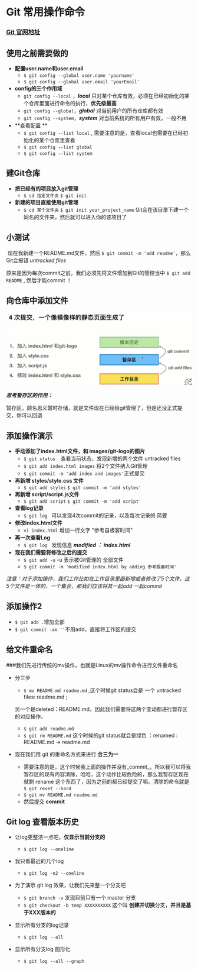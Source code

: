 # Git 常用操作命令

### [Git 官网地址](https://git-scm.com/book/zh/v1/%E8%B5%B7%E6%AD%A5-Git-%E7%AE%80%E5%8F%B2)

## 使用之前需要做的

- **配置user.name和user.email**
  - `$ git config --global user.name 'yourname'`
  - `$ git config --global user.email 'yourEmail'`
- **config的三个作用域**
  - `git config --local` ，***local*** 只对某个仓库有效，必须在已经初始化的某个仓库里面进行命令的执行，**优先级最高**
  - `git config --global`，***global*** 对当前用户的所有仓库都有效
  - `git config --system`，***system*** 对当前系统的所有用户有效，一般不用
- **查看配置 **
  + `$ git config --list local` , 需要注意的是，查看local也需要在已经初始化的某个仓库里查看
  + `$ git config --list global`
  + `$ git config --list system`



## 建Git仓库

- **把已经有的项目放入git管理**
  - `$ cd 指定文件夹` 		`$ git init`
- **新建的项目直接使用git管理**
  - `$ cd 某个文件夹`		`$ git init your_project_name` Git会在该目录下建一个同名的文件夹，然后就可以进入你的该项目了 

## 小测试

​	现在我新建一个README.md文件，然后    `$ git commit -m 'add readme'`，那么 Git会报错 _untracked files_

原来是因为每次commit之前，我们必须先将文件增加到Git的管控当中 `$ git add README` , 然后才能commit ！



## 向仓库中添加文件



![4次提交流程](assets/1_1.png)

***思考暂存区的作用：***

​	暂存区，顾名思义暂时存储，就是文件现在已经给git管理了，但是还没正式提交，你可以回退

## 添加操作演示

- **手动添加了index.html文件，和 images/git-logo的图片**
  - `$ git status  `查看当前状态，发现新增的两个文件 untracked files
  - `$ git add index.html images` 将2个文件纳入Git管理
  - `$ git commit -m 'add index and images'`正式提交
- **再新增 styles/style.css 文件**
  - `$ git add styles` 	`$ git commit -m 'add styles'`
- **再新增 script/script.js文件**
  - `$ git add script` 	`$ git commit -m 'add script'`
- **查看log记录**
  + `$ git log ` 				可以发现4次commit的记录，以及每次记录的 简要
- **修改index.html文件**
  - `vi index.html`			增加一行文字 "参考自极客时间"
- **再一次查看Log**
  - `$ git log `				发现信息 	***modified ：	index.html***
- **现在我们需要将修改之后的提交**
  - `$ git add -u`			-u 表示被Git管理的 全部文件
  - `$ git commit -m 'modified index.html by adding 参考极客时间'`

_注意：对于添加操作，我们工作比如在工作目录里面新增或者修改了5个文件，这5个文件是一体的，一个集合，那我们应该将其一起add 一起commit_



## 添加操作2

- `$ git add .`增加全部
- `$ git commit -am ''`不用add，直接将工作区的提交



## 给文件重命名

###我们先进行传统的mv操作，也就是Linux的mv操作命令进行文件重命名

- 分三步

  + `$ mv README.md readme.md` ,这个时候git status会是     一个 untracked files: readme.md ;

  另一个是deleted：README.md，因此我们需要将这两个变动都进行暂存区的对应操作。

  + `$ git add readme.md`
  + `$ git rm README.md`  这个时候的git status就会是绿色 ：renamed : README.md  -> readme.md

- 现在我们用 git 的重命名方式来进行 **合三为一**

  * 需要注意的是，这个时候我上面的操作并没有_commit_，所以我可以将我暂存区的现有内容清除，哈哈，这个动作比较危险的，那么我暂存区现在就剩 rename 这个东西了，因为之前的都已经提交了嘛。清除的命令就是`$ git reset --hard`
  * `$ git mv README.md readme.md`
  * 然后提交 **commit**


## Git log 查看版本历史

- 让log更整洁一点吧，**仅显示当前分支的**
  - `$ git log --oneline`
- 我只看最近的几个log
  - `$ git log -n2 --oneline`
- 为了演示 git log  效果，让我们先来整一个分支吧
  + `$ git branch -v`	发现目前只有一个 master 分支
  + `$ git checkout -b temp XXXXXXXXXX`   这个叫 **创建并切换**分支，**并且是基于XXX版本的**
- 显示所有分支的log记录
  - `$ git log --all`

- 显示所有分支log 图形化
  - `$ git log --all --graph`